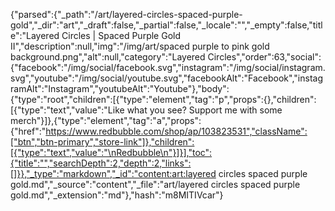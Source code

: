 {"parsed":{"_path":"/art/layered-circles-spaced-purple-gold","_dir":"art","_draft":false,"_partial":false,"_locale":"","_empty":false,"title":"Layered Circles | Spaced Purple Gold II","description":null,"img":"/img/art/spaced purple to pink gold background.png","alt":null,"category":"Layered Circles","order":63,"social":{"facebook":"/img/social/facebook.svg","instagram":"/img/social/instagram.svg","youtube":"/img/social/youtube.svg","facebookAlt":"Facebook","instagramAlt":"Instagram","youtubeAlt":"Youtube"},"body":{"type":"root","children":[{"type":"element","tag":"p","props":{},"children":[{"type":"text","value":"Like what you see? Support me with some merch"}]},{"type":"element","tag":"a","props":{"href":"https://www.redbubble.com/shop/ap/103823531","className":["btn","btn-primary","store-link"]},"children":[{"type":"text","value":"\nRedbubble\n"}]}],"toc":{"title":"","searchDepth":2,"depth":2,"links":[]}},"_type":"markdown","_id":"content:art:layered circles spaced purple gold.md","_source":"content","_file":"art/layered circles spaced purple gold.md","_extension":"md"},"hash":"m8MITIVcar"}